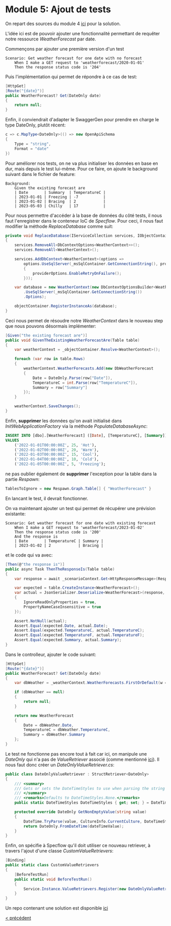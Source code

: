 # Module 5: Ajout de tests

On repart des sources du module 4 [ici](https://github.com/jtourvieille/DotNetIntegrationTests/tree/main/modules/Module%204%20remplacement%20de%20la%20database/src/MyApi) pour la solution.

L'idée ici est de pouvoir ajouter une fonctionnalité permettant de requêter notre ressource _WeatherForecast_ par date.

Commençons par ajouter une première version d'un test

```
Scenario: Get weather forecast for one date with no forecast
	When I make a GET request to 'weatherforecast/2020-01-01'
	Then the response status code is '204'
```

Puis l'implémentation qui permet de répondre à ce cas de test:

```cs
[HttpGet]
[Route("{date}")]
public WeatherForecast? Get(DateOnly date)
{
    return null;
}
```

Enfin, il conviendrait d'adapter le SwaggerGen pour prendre en charge le type DateOnly, plutôt récent:

```cs
c => c.MapType<DateOnly>(() => new OpenApiSchema
{
    Type = "string",
    Format = "date"
})
```

Pour améliorer nos tests, on ne va plus initialiser les données en base en dur, mais depuis le test lui-même. Pour ce faire, on ajoute le background suivant dans le fichier de feature:

```
Background: 
	Given the existing forecast are
	| Date       | Summary  | TemperatureC |
	| 2023-01-01 | Freezing | -7           |
	| 2023-01-02 | Bracing  | 2            |
	| 2023-05-03 | Chilly   | 17           |
```

Pour nous permettre d'accéder à la base de données du côté tests, il nous faut l'enregistrer dans le conteneur IoC de _Specflow_. Pour ceci, il nous faut modifier la méthode _ReplaceDatabase_ comme suit:

```cs
private void ReplaceDatabase(IServiceCollection services, IObjectContainer objectContainer)
{
    services.RemoveAll<DbContextOptions<WeatherContext>>();
    services.RemoveAll<WeatherContext>();

    services.AddDbContext<WeatherContext>(options =>
        options.UseSqlServer(_msSqlContainer.GetConnectionString(), providerOptions =>
        {
            providerOptions.EnableRetryOnFailure();
        }));

    var database = new WeatherContext(new DbContextOptionsBuilder<WeatherContext>()
        .UseSqlServer(_msSqlContainer.GetConnectionString())
        .Options);

    objectContainer.RegisterInstanceAs(database);
}
```

Ceci nous permet de résoudre notre _WeatherContext_ dans le nouveau step que nous pouvons désormais implémenter:

```cs
[Given("the existing forecast are")]
public void GivenTheExistingWeatherForecastAre(Table table)
{
    var weatherContext = _objectContainer.Resolve<WeatherContext>();

    foreach (var row in table.Rows)
    {
        weatherContext.WeatherForecasts.Add(new DbWeatherForecast
        {
            Date = DateOnly.Parse(row["Date"]),
            TemperatureC = int.Parse(row["TemperatureC"]),
            Summary = row["Summary"]
        });
    }

    weatherContext.SaveChanges();
}
```

Enfin, __supprimer__ les données qu'on avait initialisé dans _InitWebApplicationFactory_ via la méthode _PopulateDatabaseAsync_:

```sql
INSERT INTO [dbo].[WeatherForecast] ([Date], [TemperatureC], [Summary])
VALUES
    ('2022-01-01T00:00:00Z', 25, 'Hot'),
    ('2022-01-02T00:00:00Z', 20, 'Warm'),
    ('2022-01-03T00:00:00Z', 15, 'Cool'),
    ('2022-01-04T00:00:00Z', 10, 'Cold'),
    ('2022-01-05T00:00:00Z', 5, 'Freezing');
```

ne pas oublier également de __supprimer__ l'exception pour la table dans la partie _Respawn_:

```cs
TablesToIgnore = new Respawn.Graph.Table[] { "WeatherForecast" }
```

En lancant le test, il devrait fonctionner.

On va maintenant ajouter un test qui permet de récupérer une prévision existante:

```
Scenario: Get weather forecast for one date with existing forecast
	When I make a GET request to 'weatherforecast/2023-01-02'
	Then the response status code is '200'
	And the response is
    | Date       | TemperatureC | Summary |
    | 2023-01-02 | 2            | Bracing |
```

et le code qui va avec:

```cs
[Then(@"the response is")]
public async Task ThenTheResponseIs(Table table)
{
    var response = await _scenarioContext.Get<HttpResponseMessage>(ResponseKey).Content.ReadAsStringAsync();

    var expected = table.CreateInstance<WeatherForecast>();
    var actual = JsonSerializer.Deserialize<WeatherForecast>(response, new JsonSerializerOptions
    {
        IgnoreReadOnlyProperties = true,
        PropertyNameCaseInsensitive = true
    });

    Assert.NotNull(actual);
    Assert.Equal(expected.Date, actual.Date);
    Assert.Equal(expected.TemperatureC, actual.TemperatureC);
    Assert.Equal(expected.TemperatureF, actual.TemperatureF);
    Assert.Equal(expected.Summary, actual.Summary);
}
```

Dans le controlleur, ajouter le code suivant:

```cs
[HttpGet]
[Route("{date}")]
public WeatherForecast? Get(DateOnly date)
{
    var dbWeather = _weatherContext.WeatherForecasts.FirstOrDefault(w => w.Date == date);

    if (dbWeather == null)
    {
        return null;
    }

    return new WeatherForecast
    {
        Date = dbWeather.Date,
        TemperatureC = dbWeather.TemperatureC,
        Summary = dbWeather.Summary
    };
}
```

Le test ne fonctionne pas encore tout à fait car ici, on manipule une _DateOnly_ qui n'a pas de _ValueRetriever_ associé (comme mentionné [ici](https://github.com/SpecFlowOSS/SpecFlow/tree/master/TechTalk.SpecFlow/Assist/ValueRetrievers)). Il nous faut donc créer un _DateOnlyValueRetriever.cs_:

```cs
public class DateOnlyValueRetriever : StructRetriever<DateOnly>
{
    /// <summary>
    /// Gets or sets the DateTimeStyles to use when parsing the string value.
    /// </summary>
    /// <remarks>Defaults to DateTimeStyles.None.</remarks>
    public static DateTimeStyles DateTimeStyles { get; set; } = DateTimeStyles.None;

    protected override DateOnly GetNonEmptyValue(string value)
    {
        DateTime.TryParse(value, CultureInfo.CurrentCulture, DateTimeStyles, out DateTime dateTimeValue);
        return DateOnly.FromDateTime(dateTimeValue);
    }
}

```

Enfin, on spécifie à Specflow qu'il doit utiliser ce nouveau retriever, à travers l'ajout d'une classe _CustomValueRetrievers_:

```cs
[Binding]
public static class CustomValueRetrievers
{
    [BeforeTestRun]
    public static void BeforeTestRun()
    {
        Service.Instance.ValueRetrievers.Register(new DateOnlyValueRetriever());
    }
}

```

Un repo contenant une solution est disponible [ici](https://github.com/jtourvieille/DotNetIntegrationTests/tree/main/modules/Module%205%20ajout%20de%20tests/src/MyApi)

[< précédent](../../Module%204bis%20remplacement%20de%20la%20database%20in%20memory/doc/Readme.md)
